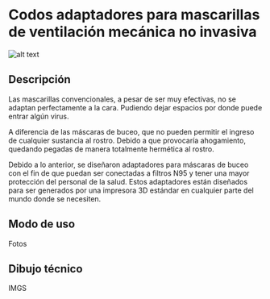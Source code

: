 # Codos adaptadores para mascarillas de ventilación mecánica no invasiva


![alt text](https://user-images.githubusercontent.com/66433884/83801627-76a40080-a677-11ea-8661-da71d856db8a.png)

## Descripción

Las mascarillas convencionales, a pesar de ser muy efectivas, no se adaptan perfectamente a la cara. Pudiendo dejar espacios por donde puede entrar algún virus.

A diferencia de las máscaras de buceo, que no pueden permitir el ingreso de cualquier sustancia al rostro. Debido a que provocaría ahogamiento, quedando pegadas de manera totalmente hermética al rostro.

Debido a lo anterior, se diseñaron adaptadores para máscaras de buceo con el fin de que puedan ser conectadas a filtros N95 y tener una mayor protección del personal de la salud. Estos adaptadores están diseñados para ser generados por una impresora 3D estándar en cualquier parte del mundo donde se necesiten.


## Modo de uso

Fotos

## Dibujo técnico

IMGS
